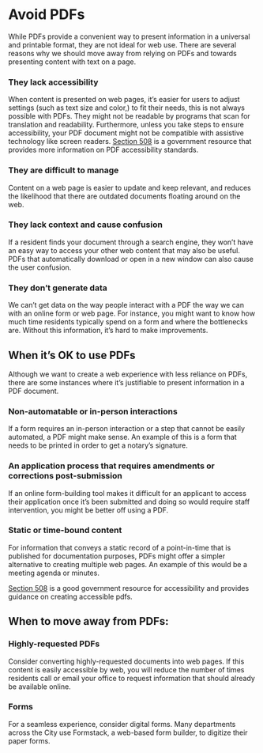 # Avoid PDFs

While PDFs provide a convenient way to present information in a universal and printable format, they are not ideal for web use. There are several reasons why we should move away from relying on PDFs and towards presenting content with text on a page. 

### They lack accessibility

When content is presented on web pages, it’s easier for users to adjust settings \(such as text size and color,\) to fit their needs, this is not always possible with PDFs. They might not be readable by programs that scan for translation and readability. Furthermore, unless you take steps to ensure accessibility, your PDF document might not be compatible with assistive technology like screen readers.  [Section 508](https://www.section508.gov/create/pdfs) is a government resource that provides more information on PDF accessibility standards.

### They are difficult to manage

Content on a web page is easier to update and keep relevant, and reduces the likelihood that there are outdated documents floating around on the web. 

### They lack context and cause confusion

If a resident finds your document through a search engine, they won’t have an easy way to access your other web content that may also be useful. PDFs that automatically download or open in a new window can also cause the user confusion. 

### They don’t generate data

We can’t get data on the way people interact with a PDF the way we can with an online form or web page. For instance, you might want to know how much time residents typically spend on a form and where the bottlenecks are.  Without this information, it’s hard to make improvements. 

## When it’s OK to use PDFs 

Although we want to create a web experience with less reliance on PDFs, there are some instances where it’s justifiable to present information in a PDF document.

### Non-automatable or in-person interactions

If a form requires an in-person interaction or a step that cannot be easily automated, a PDF might make sense. An example of this is a form that needs to be printed in order to get a notary’s signature. 

### An application process that requires amendments or corrections post-submission

If an online form-building tool makes it difficult for an applicant to access their application once it’s been submitted and doing so would require staff intervention, you might be better off using a PDF. 

### Static or time-bound content

For information that conveys a static record of a point-in-time that is published for documentation purposes, PDFs might offer a simpler alternative to creating multiple web pages. An example of this would be a meeting agenda or minutes. 

[Section 508](https://www.section508.gov/create/pdfs) is a good government resource for accessibility and provides guidance on creating accessible pdfs.

## When to move away from PDFs:

### Highly-requested PDFs

Consider converting highly-requested documents into web pages. If this content is easily accessible by web, you will reduce the number of times residents call or email your office to request information that should already be available online. 

### Forms

For a seamless experience, consider digital forms. Many departments across the City use Formstack, a web-based form builder, to digitize their paper forms. 





### 

### 

## 



